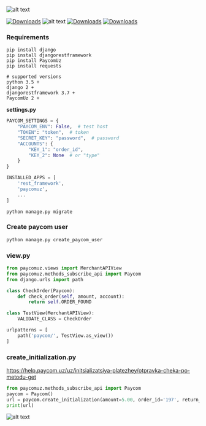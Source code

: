 ![alt text](https://i.imgur.com/bmVCvl8.jpg)

[![Downloads](https://pepy.tech/badge/paycomuz)](https://pepy.tech/project/paycomuz)
![alt text](https://img.shields.io/badge/code%20style-black-000000.svg)
[![Downloads](https://img.shields.io/pypi/v/paycomuz)](https://pypi.org/project/PaycomUz)
[![Downloads](https://black.readthedocs.io/en/stable/_static/license.svg)](https://github.com/begyy/PaycomUz/blob/master/LICENSE)

### Requirements
````
pip install django
pip install djangorestframework
pip install PaycomUz 
pip install requests

# supported versions
python 3.5 +
django 2 +
djangorestframework 3.7 +
PaycomUz 2 +
````

**settings.py**

```python
PAYCOM_SETTINGS = {
    "PAYCOM_ENV": False,  # test host
    "TOKEN": "token",  # token
    "SECRET_KEY": "password",  # password
    "ACCOUNTS": {
        "KEY_1": "order_id",
        "KEY_2": None  # or "type"
    }
}

INSTALLED_APPS = [
    'rest_framework',
    'paycomuz',
    ...
]
```

```
python manage.py migrate
```

### Create paycom user
```python
python manage.py create_paycom_user
```

### view.py
```python
from paycomuz.views import MerchantAPIView
from paycomuz.methods_subscribe_api import Paycom
from django.urls import path

class CheckOrder(Paycom):
    def check_order(self, amount, account):
        return self.ORDER_FOUND

class TestView(MerchantAPIView):
    VALIDATE_CLASS = CheckOrder

urlpatterns = [
    path('paycom/', TestView.as_view())
]
```

### create_initialization.py
https://help.paycom.uz/uz/initsializatsiya-platezhey/otpravka-cheka-po-metodu-get
```python
from paycomuz.methods_subscribe_api import Paycom
paycom = Paycom()
url = paycom.create_initialization(amount=5.00, order_id='197', return_url='https://example.com/success/')
print(url)
```
![alt text](https://help.paycom.uz/images/ru/payment_initialization/checkout-get-method-response.png)
